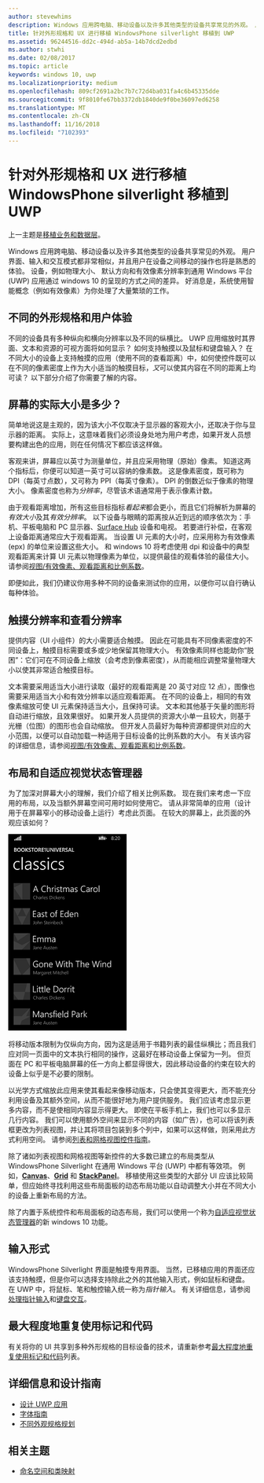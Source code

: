 ```yaml
---
author: stevewhims
description: Windows 应用跨电脑、移动设备以及许多其他类型的设备共享常见的外观。 用户界面、输入和交互模式都非常相似，并且用户在设备之间移动的操作也将是熟悉的体验。
title: 针对外形规格和 UX 进行移植 WindowsPhone silverlight 移植到 UWP
ms.assetid: 96244516-dd2c-494d-ab5a-14b7dcd2edbd
ms.author: stwhi
ms.date: 02/08/2017
ms.topic: article
keywords: windows 10, uwp
ms.localizationpriority: medium
ms.openlocfilehash: 809cf2691a2bc7b7c72d4ba031fa4c6b45335dde
ms.sourcegitcommit: 9f8010fe67bb3372db1840de9f0be36097ed6258
ms.translationtype: MT
ms.contentlocale: zh-CN
ms.lasthandoff: 11/16/2018
ms.locfileid: "7102393"
---
```

#  <a name="porting-windowsphone-silverlight-to-uwp-for-form-factor-and-ux"></a>针对外形规格和 UX 进行移植 WindowsPhone silverlight 移植到 UWP


上一主题是[移植业务和数据层](wpsl-to-uwp-business-and-data.md)。

Windows 应用跨电脑、移动设备以及许多其他类型的设备共享常见的外观。 用户界面、输入和交互模式都非常相似，并且用户在设备之间移动的操作也将是熟悉的体验。 设备，例如物理大小、 默认方向和有效像素分辨率到通用 Windows 平台 (UWP) 应用通过 windows 10 的呈现的方式之间的差异。 好消息是，系统使用智能概念（例如有效像素）为你处理了大量繁琐的工作。

## <a name="different-form-factors-and-user-experience"></a>不同的外形规格和用户体验

不同的设备具有多种纵向和横向分辨率以及不同的纵横比。 UWP 应用缩放时其界面、文本和资源的可视方面将如何显示？ 如何支持触摸以及鼠标和键盘输入？ 在不同大小的设备上支持触摸的应用（使用不同的查看距离）中，如何使控件既可以在不同的像素密度上作为大小适当的触摸目标，*又*可以使其内容在不同的距离上均可读？ 以下部分介绍了你需要了解的内容。

## <a name="what-is-the-size-of-a-screen-really"></a>屏幕的实际大小是多少？

简单地说这是主观的，因为该大小不仅取决于显示器的客观大小，还取决于你与显示器的距离。 实际上，这意味着我们必须设身处地为用户考虑，如果开发人员想要构建出色的应用，则在任何情况下都应该这样做。

客观来讲，屏幕应以英寸为测量单位，并且应采用物理（原始）像素。 知道这两个指标后，你便可以知道一英寸可以容纳的像素数。 这是像素密度，既可称为 DPI（每英寸点数），又可称为 PPI（每英寸像素）。 DPI 的倒数近似于像素的物理大小。 像素密度也称为*分辨率*，尽管该术语通常用于表示像素计数。

由于观看距离增加，所有这些目标指标*看起来*都会更小，而且它们将解析为屏幕的*有效大小*及其*有效分辨率*。 以下设备与眼睛的距离按从近到远的顺序依次为：手机、平板电脑和 PC 显示器、[Surface Hub](http://www.microsoft.com/microsoft-surface-hub) 设备和电视。 若要进行补偿，在客观上设备距离通常应大于观看距离。 当设置 UI 元素的大小时，应采用称为有效像素 (epx) 的单位来设置这些大小。 和 windows 10 将考虑使用 dpi 和设备中的典型观看距离来计算 UI 元素以物理像素为单位，以提供最佳的观看体验的最佳大小。 请参阅[视图/有效像素、观看距离和比例系数](wpsl-to-uwp-porting-xaml-and-ui.md)。

即便如此，我们仍建议你用多种不同的设备来测试你的应用，以便你可以自行确认每种体验。

## <a name="touch-resolution-and-viewing-resolution"></a>触摸分辨率和查看分辨率

提供内容（UI 小组件）的大小需要适合触摸。 因此在可能具有不同像素密度的不同设备上，触摸目标需要或多或少地保留其物理大小。 有效像素同样也能助你“脱困”：它们可在不同设备上缩放（会考虑到像素密度），从而能相应调整常量物理大小以使其非常适合触摸目标。

文本需要采用适当大小进行读取（最好的观看距离是 20 英寸对应 12 点），图像也需要采用适当大小和有效分辨率以适应观看距离。 在不同的设备上，相同的有效像素缩放可使 UI 元素保持适当大小，且保持可读。 文本和其他基于矢量的图形将自动进行缩放，且效果很好。 如果开发人员提供的资源大小单一且较大，则基于光栅（位图）的图形也会自动缩放。 但开发人员最好为每种资源都提供对应的大小范围，以便可以自动加载一种适用于目标设备的比例系数的大小。 有关该内容的详细信息，请参阅[视图/有效像素、观看距离和比例系数](wpsl-to-uwp-porting-xaml-and-ui.md)。

## <a name="layout-and-adaptive-visual-state-manager"></a>布局和自适应视觉状态管理器

为了加深对屏幕大小的理解，我们介绍了相关比例系数。 现在我们来考虑一下应用的布局，以及当额外屏幕空间可用时如何使用它。 请从非常简单的应用（设计用于在屏幕窄小的移动设备上运行）考虑此页面。 在较大的屏幕上，此页面的外观应该如何？

![移植的 Windows Phone 应用商店应用](images/wpsl-to-uwp-case-studies/c01-04-uni-phone-app-ported.png)

将移动版本限制为仅纵向方向，因为这是适用于书籍列表的最佳纵横比；而且我们应对同一页面中的文本执行相同的操作，这最好在移动设备上保留为一列。 但页面在 PC 和平板电脑屏幕的任一方向上都显得很大，因此移动设备的约束在较大的设备上似乎是不必要的限制。

以光学方式缩放此应用来使其看起来像移动版本，只会使其变得更大，而不能充分利用设备及其额外空间，从而不能很好地为用户提供服务。 我们应该考虑显示更多内容，而不是使相同内容显示得更大。 即使在平板手机上，我们也可以多显示几行内容。 我们可以使用额外空间来显示不同的内容（如广告），也可以将该列表框更改为列表视图，并让其将项目包装到多个列中，如果可以这样做，则采用此方式利用空间。 请参阅[列表和网格视图控件指南](https://msdn.microsoft.com/library/windows/apps/mt186889)。

除了诸如列表视图和网格视图等新控件的大多数已建立的布局类型从 WindowsPhone Silverlight 在通用 Windows 平台 (UWP) 中都有等效项。 例如，[**Canvas**](https://msdn.microsoft.com/library/windows/apps/br209267)、[**Grid**](https://msdn.microsoft.com/library/windows/apps/br242704) 和 [**StackPanel**](https://msdn.microsoft.com/library/windows/apps/br209635)。 移植使用这些类型的大部分 UI 应该比较简单，但应始终寻找利用这些布局面板的动态布局功能以自动调整大小并在不同大小的设备上重新布局的方法。

除了内置于系统控件和布局面板的动态布局，我们可以使用一个称为[自适应视觉状态管理器](wpsl-to-uwp-porting-xaml-and-ui.md)的新 windows 10 功能。

## <a name="input-modalities"></a>输入形式

WindowsPhone Silverlight 界面是触摸专用界面。 当然，已移植应用的界面还应该支持触摸，但是你可以选择支持除此之外的其他输入形式，例如鼠标和键盘。 在 UWP 中，将鼠标、笔和触控输入统一称为*指针输入*。 有关详细信息，请参阅[处理指针输入](https://msdn.microsoft.com/library/windows/apps/mt404610)和[键盘交互](https://msdn.microsoft.com/library/windows/apps/mt185607)。

## <a name="maximizing-markup-and-code-re-use"></a>最大程度地重复使用标记和代码

有关将你的 UI 共享到多种外形规格的目标设备的技术，请重新参考[最大程度地重复使用标记和代码](wpsl-to-uwp-porting-to-a-uwp-project.md)列表。

## <a name="more-info-and-design-guidelines"></a>详细信息和设计指南

-   [设计 UWP 应用](http://dev.windows.com/design)
-   [字体指南](https://msdn.microsoft.com/library/windows/apps/hh700394)
-   [不同外观规格规划](https://msdn.microsoft.com/library/windows/apps/dn958435)

## <a name="related-topics"></a>相关主题

* [命名空间和类映射](wpsl-to-uwp-namespace-and-class-mappings.md)

